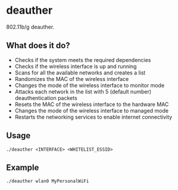 # deauther
802.11b/g deauther.

## What does it do?
* Checks if the system meets the required dependencies
* Checks if the wireless interface is up and running
* Scans for all the available networks and creates a list
* Randomizes the MAC of the wireless interface
* Changes the mode of the wireless interface to monitor mode
* Attacks each network in the list with 5 (default number) deauthentication packets
* Resets the MAC of the wireless interface to the hardware MAC
* Changes the mode of the wireless interface to managed mode
* Restarts the networking services to enable internet connectivity

## Usage
`./deauther <INTERFACE> <WHITELIST_ESSID>`

## Example
`./deauther wlan0 MyPersonalWiFi`

